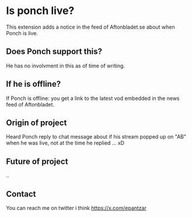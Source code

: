 # Is ponch live?

This extension adds a notice in the feed of Aftonbladet.se about when Ponch is live.

## Does Ponch support this?

He has no involvment in this as of time of writing.

## If he is offline?

If Ponch is offline: you get a link to the latest vod embedded in the news feed of Aftonbladet.

## Origin of project

Heard Ponch reply to chat message about if his stream popped up on "AB" when he was live, not at the time he replied ... xD

## Future of project

..

## Contact

You can reach me on twitter i think https://x.com/epantzar
